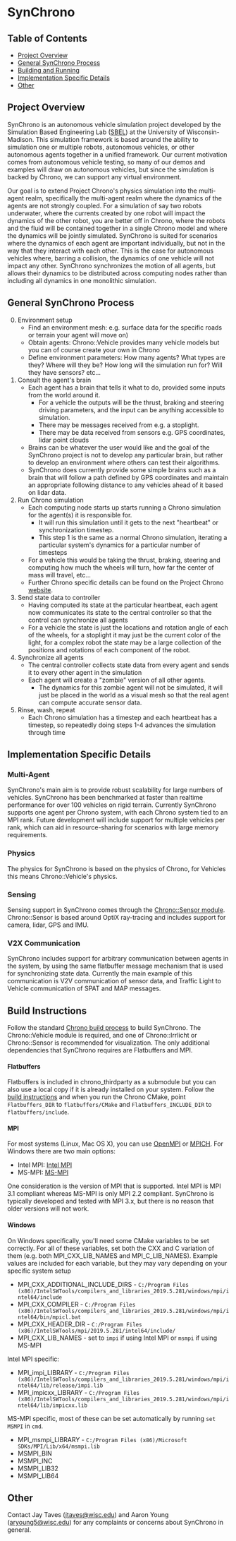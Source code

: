SynChrono
==============

## Table of Contents

- [Project Overview](#Project-Overview)
- [General SynChrono Process](#General-SynChrono-Process)
- [Building and Running](#Building-and-Running)
- [Implementation Specific Details](#Implementation-Specific-Details)
- [Other](#Other)

## Project Overview

SynChrono is an autonomous vehicle simulation project developed by the Simulation Based Engineering Lab ([SBEL](https://sbel.wisc.edu/)) at the University of Wisconsin-Madison. 
This simulation framework is based around the ability to simulation one or multiple robots, autonomous vehicles, or other autonomous agents together in a unified framework.
Our current motivation comes from autonomous vehicle testing, so many of our demos and examples will draw on autonomous vehicles, but since the simulation is backed by Chrono, we can support any virtual environment.

Our goal is to extend Project Chrono's physics simulation into the multi-agent realm, specifically the multi-agent realm where the dynamics of the agents are not strongly coupled. 
For a simulation of say two robots underwater, where the currents created by one robot will impact the dynamics of the other robot, you are better off in Chrono, where the robots and the fluid will be contained together in a single Chrono model and where the dynamics will be jointly simulated.
SynChrono is suited for scenarios where the dynamics of each agent are important individually, but not in the way that they interact with each other. 
This is the case for autonomous vehicles where, barring a collision, the dynamics of one vehicle will not impact any other.
SynChrono synchronizes the motion of all agents, but allows their dynamics to be distributed across computing nodes rather than including all dynamics in one monolithic simulation.

## General SynChrono Process

0. Environment setup
   - Find an environment mesh: e.g. surface data for the specific roads or terrain your agent will move on)
   - Obtain agents: Chrono::Vehicle provides many vehicle models but you can of course create your own in Chrono
   - Define environment parameters: How many agents? What types are they? Where will they be? How long will the simulation run for? Will they have sensors? etc...
1. Consult the agent's brain
   - Each agent has a brain that tells it what to do, provided some inputs from the world around it.
        - For a vehicle the outputs will be the thrust, braking and steering driving parameters, and the input can be anything accessible to simulation.
        - There may be messages received from e.g. a stoplight.
        - There may be data received from sensors e.g. GPS coordinates, lidar point clouds
   - Brains can be whatever the user would like and the goal of the SynChrono project is not to develop any particular brain, but rather to develop an environment where others can test their algorithms.
   - SynChrono does currently provide some simple brains such as a brain that will follow a path defined by GPS coordinates and maintain an appropriate following distance to any vehicles ahead of it based on lidar data.
2. Run Chrono simulation
   - Each computing node starts up starts running a Chrono simulation for the agent(s) it is responsible for.
        - It will run this simulation until it gets to the next "heartbeat" or synchronization timestep.
        - This step 1 is the same as a normal Chrono simulation, iterating a particular system's dynamics for a particular number of timesteps
   - For a vehicle this would be taking the thrust, braking, steering and computing how much the wheels will turn, how far the center of mass will travel, etc...
   - Further Chrono specific details can be found on the Project Chrono [website](http://www.projectchrono.org/).
3. Send state data to controller
   - Having computed its state at the particular heartbeat, each agent now communicates its state to the central controller so that the control can synchronize all agents
   - For a vehicle the state is just the locations and rotation angle of each of the wheels, for a stoplight it may just be the current color of the light, for a complex robot the state may be a large collection of the positions and rotations of each component of the robot.
4. Synchronize all agents
   - The central controller collects state data from every agent and sends it to every other agent in the simulation
   - Each agent will create a "zombie" version of all other agents.
        - The dynamics for this zombie agent will not be simulated, it will just be placed in the world as a visual mesh so that the real agent can compute accurate sensor data.
5. Rinse, wash, repeat
   - Each Chrono simulation has a timestep and each heartbeat has a timestep, so repeatedly doing steps 1-4 advances the simulation through time

## Implementation Specific Details

### Multi-Agent

SynChrono's main aim is to provide robust scalability for large numbers of vehicles. SynChrono has been benchmarked at faster than realtime performance for over 100 vehicles on rigid terrain. Currently SynChrono supports one agent per Chrono system, with each Chrono system tied to an MPI rank. Future development will include support for multiple vehicles per rank, which can aid in resource-sharing for scenarios with large memory requirements.

### Physics

The physics for SynChrono is based on the physics of Chrono, for Vehicles this means Chrono::Vehicle's physics.

### Sensing

Sensing support in SynChrono comes through the [Chrono::Sensor module](../chrono_sensor/README.md). Chrono::Sensor is based around OptiX ray-tracing and includes support for camera, lidar, GPS and IMU.

### V2X Communication

SynChrono includes support for arbitrary communication between agents in the system, by using the same flatbuffer message mechanism that is used for synchronizing state data. Currently the main example of this communication is V2V communication of sensor data, and Traffic Light to Vehicle communication of SPAT and MAP messages.

## Build Instructions

Follow the standard [Chrono build process](http://api.projectchrono.org/tutorial_install_chrono.html) to build SynChrono. The Chrono::Vehicle module is required, and one of Chrono::Irrlicht or Chrono::Sensor is recommended for visualization. The only additional dependencies that SynChrono requires are Flatbuffers and MPI.

#### Flatbuffers

Flatbuffers is included in chrono_thirdparty as a submodule but you can also use a local copy if it is already installed on your system. Follow the [build instructions](https://google.github.io/flatbuffers/flatbuffers_guide_building.html) and when you run the Chrono CMake, point `Flatbuffers_DIR` to `flatbuffers/CMake` and `Flatbuffers_INCLUDE_DIR` to `flatbuffers/include`.

#### MPI
For most systems (Linux, Mac OS X), you can use [OpenMPI](https://www.open-mpi.org/) or [MPICH](https://www.mpich.org/). For Windows there are two main options:
- Intel MPI: [Intel MPI](https://software.intel.com/en-us/mpi-library/choose-download/windows)
- MS-MPI: [MS-MPI](https://docs.microsoft.com/en-us/message-passing-interface/microsoft-mpi)

One consideration is the version of MPI that is supported. Intel MPI is MPI 3.1 compliant whereas MS-MPI is only MPI 2.2 compliant. SynChrono is typically developed and tested with MPI 3.x, but there is no reason that older versions will not work.

#### Windows
On Windows specifically, you'll need some CMake variables to be set correctly. For all of these variables, set both the CXX and C variation of them (e.g. both MPI_CXX_LIB_NAMES and MPI_C_LIB_NAMES). Example values are included for each variable, but they may vary depending on your specific system setup
- MPI_CXX_ADDITIONAL_INCLUDE_DIRS - `C:/Program Files (x86)/IntelSWTools/compilers_and_libraries_2019.5.281/windows/mpi/intel64/include`
- MPI_CXX_COMPILER - `C:/Program Files (x86)/IntelSWTools/compilers_and_libraries_2019.5.281/windows/mpi/intel64/bin/mpicl.bat`
- MPI_CXX_HEADER_DIR - `C:/Program Files (x86)/IntelSWTools/mpi/2019.5.281/intel64/include/`
- MPI_CXX_LIB_NAMES - set to `impi` if using Intel MPI or `msmpi` if using MS-MPI

Intel MPI specific:
- MPI_impi_LIBRARY - `C:/Program Files (x86)/IntelSWTools/compilers_and_libraries_2019.5.281/windows/mpi/intel64/lib/release/impi.lib`
- MPI_impicxx_LIBRARY - `C:/Program Files (x86)/IntelSWTools/compilers_and_libraries_2019.5.281/windows/mpi/intel64/lib/impicxx.lib`

MS-MPI specific, most of these can be set automatically by running `set MSMPI` in `cmd`.
- MPI_msmpi_LIBRARY - `C:/Program Files (x86)/Microsoft SDKs/MPI/Lib/x64/msmpi.lib`
- MSMPI_BIN
- MSMPI_INC
- MSMPI_LIB32
- MSMPI_LIB64

## Other
Contact Jay Taves ([jtaves@wisc.edu](mailto:jtaves@wisc.edu)) and Aaron Young ([aryoung5@wisc.edu](mailto:aryoung5@wisc.edu)) for any complaints or concerns about SynChrono in general.